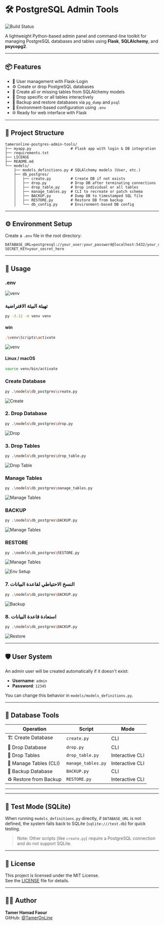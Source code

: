 
# 🛠️ PostgreSQL Admin Tools

![Build Status](https://github.com/TamerOnLine/postgres-admin-tools/actions/workflows/python-app.yml/badge.svg)


A lightweight Python-based admin panel and command-line toolkit for managing PostgreSQL databases and tables using **Flask**, **SQLAlchemy**, and **psycopg2**.

---

## 📦 Features

- 🔐 User management with Flask-Login
- ⚙️ Create or drop PostgreSQL databases
- 🧱 Create all or missing tables from SQLAlchemy models
- 🧹 Drop specific or all tables interactively
- 💾 Backup and restore databases via `pg_dump` and `psql`
- 🧩 Environment-based configuration using `.env`
- 🌐 Ready for web interface with Flask

---

## 📁 Project Structure

```
tameronline-postgres-admin-tools/
├── myapp.py                  # Flask app with login & DB integration
├── requirements.txt
├── LICENSE
├── README.md
└── models/
    ├── models_definitions.py # SQLAlchemy models (User, etc.)
    ├── db_postgres/
    │   ├── create.py         # Create DB if not exists
    │   ├── drop.py           # Drop DB after terminating connections
    │   ├── drop_table.py     # Drop individual or all tables
    │   ├── manage_tables.py  # CLI to recreate or patch schema
    │   ├── BACKUP.py         # Dump DB to timestamped SQL file
    │   ├── RESTORE.py        # Restore DB from backup
    │   └── db_config.py      # Environment-based DB config
```

---

## ⚙️ Environment Setup

Create a `.env` file in the root directory:

```env
DATABASE_URL=postgresql://your_user:your_password@localhost:5432/your_db
SECRET_KEY=your_secret_here
```

---


## 🚀 Usage

### .env
![venv](screenshots/venv.png)

### تهيئة البيئة الافتراضية
```bash
py -3.12 -m venv venv
```

#### win
```bash
.\venv\Scripts\activate
```
![venv](screenshots/venv.png)

#### Linux / macOS
```bash
source venv/bin/activate
```

### Create Database
```bash
py .\models\db_postgres\create.py
```
![Create](screenshots/create.png)

### 2. Drop Database
```bash
py .\models\db_postgres\drop.py 
```
![Drop](screenshots/drop.png)

### 3. Drop Tables
```bash
py .\models\db_postgres\drop_table.py 
```
![Drop Table](screenshots/drop_table.png)

### Manage Tables
```bash
py .\models\db_postgres\manage_tables.py 
```
![Manage Tables](screenshots/manage_tables.png)

### BACKUP
```bash
py .\models\db_postgres\BACKUP.py
```
![Manage Tables](screenshots/manage_tables.png)

### RESTORE
```bash
py .\models\db_postgres\RESTORE.py 
```
![Manage Tables](screenshots/manage_tables.png)








![Env Setup](screenshots/env-setup.png)

### 7. النسخ الاحتياطي لقاعدة البيانات
```bash
py .\models\db_postgres\BACKUP.py
```
![Backup](screenshots/BACKUP.png)

### 8. استعادة قاعدة البيانات
```bash
py .\models\db_postgres\BACKUP.py
```
![Restore](screenshots/RESTORE.png)

---






## 🛡️ User System

An admin user will be created automatically if it doesn't exist:

- **Username**: `admin`
- **Password**: `12345`

You can change this behavior in `models/models_definitions.py`.

---

## 🧰 Database Tools

| Operation                  | Script         | Mode            |
|---------------------------|----------------|-----------------|
| 🏗️ Create Database         | `create.py`     | CLI             |
| 🧨 Drop Database           | `drop.py`       | CLI             |
| 🧹 Drop Tables             | `drop_table.py` | Interactive CLI |
| 🧩 Manage Tables (CLI)     | `manage_tables.py` | Interactive CLI |
| 💾 Backup Database         | `BACKUP.py`     | CLI             |
| ♻️ Restore from Backup     | `RESTORE.py`    | Interactive CLI |


---


---


## 🧪 Test Mode (SQLite)

When running `models_definitions.py` directly, if `DATABASE_URL` is not defined,
the system falls back to SQLite (`sqlite:///test.db`) for quick testing.

> Note: Other scripts (like `create.py`) require a PostgreSQL connection and do not support SQLite.


---

## 📝 License

This project is licensed under the MIT License.  
See the [LICENSE](./LICENSE) file for details.

---

## 👨‍💻 Author

**Tamer Hamad Faour**  
GitHub: [@TamerOnLine](https://github.com/TamerOnLine)
